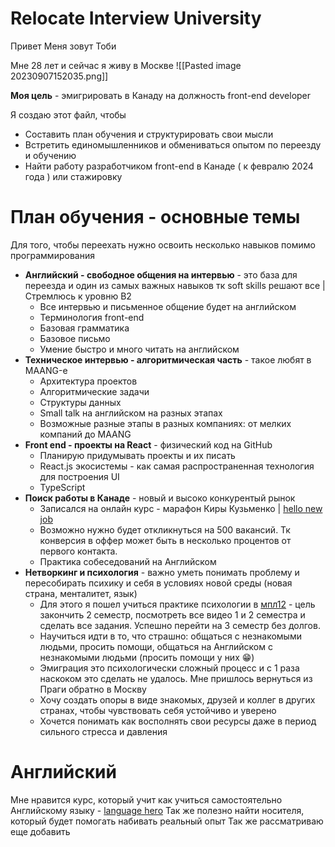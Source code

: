 
# Relocate Interview University

Привет
Меня зовут Тоби

Мне 28 лет и сейчас я живу в Москве
![[Pasted image 20230907152035.png]]

**Моя цель** - эмигрировать в Канаду на должность front-end developer

Я создаю этот файл, чтобы
* Составить план обучения и структурировать свои мысли
* Встретить единомышленников и обмениваться опытом по переезду и обучению
* Найти работу разработчиком front-end в Канаде ( к февралю 2024 года ) или стажировку

# План обучения - основные темы

Для того, чтобы переехать нужно освоить несколько навыков помимо программирования

* **Английский - свободное общения на интервью** - это база для переезда и один из самых важных навыков тк soft skills решают все | Стремлюсь к уровню B2
	* Все интервью и письменное общение будет на английском
	* Терминология front-end
	* Базовая грамматика
	* Базовое письмо
	* Умение быстро и много читать на английском
* **Техническое интервью - алгоритмическая часть** - такое любят в MAANG-е
	* Архитектура проектов
	* Алгоритмические задачи
	* Структуры данных
	* Small talk на английском на разных этапах
	* Возможные разные этапы в разных компаниях: от мелких компаний до MAANG
* **Front end - проекты на React** - физический код на GitHub
	* Планирую придумывать проекты и их писать
	* React.js экосистемы - как самая распространенная технология для построения UI
	* TypeScript
* **Поиск работы в Канаде**  - новый и высоко конкурентый рынок
	* Записался на онлайн курс - марафон Киры Кузьменко | [hello new job](https://hellonewjob.org/#price)
	* Возможно нужно будет откликнуться на 500 вакансий. Тк конверсия в оффер может быть в несколько процентов от первого контакта.
	* Практика собеседований на Английском
* **Нетворкинг и психология** - важно уметь понимать проблему и пересобирать психику и себя в условиях новой среды (новая страна, менталитет, язык)
	* Для этого я пошел учиться практике психологии в [мпл12](https://mpl12.ru/) - цель закончить 2 семестр, посмотреть все видео 1 и 2 семестра и сделать все задания. Успешно перейти на 3 семестр без долгов.
	* Научиться идти в то, что страшно: общаться с незнакомыми людьми, просить помощи, общаться на Английском с незнакомыми людьми (просить помощи у них 😁)
	* Эмиграция это психологически сложный процесс и с 1 раза наскоком это сделать не удалось. Мне пришлось вернуться из Праги обратно в Москву
	* Хочу создать опоры в виде знакомых, друзей и коллег в других странах, чтобы чувствовать себя устойчиво и уверено
	* Хочется понимать как восполнять свои ресурсы даже в период сильного стресса и давления



# Английский

Мне нравится курс, который учит как учиться самостоятельно Английскому языку - [language hero](https://lh12.ru/product/english-main/)
Так же полезно найти носителя, который будет помогать набивать реальный опыт
Так же рассматриваю еще добавить 


